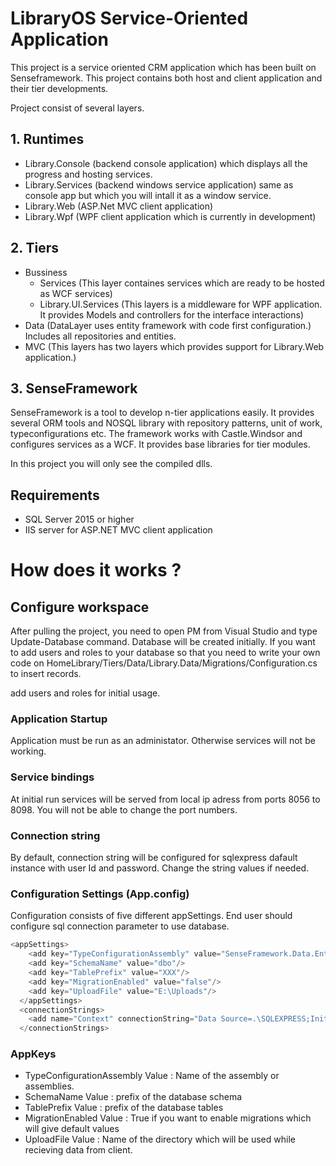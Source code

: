 # LibraryOS Service-Oriented Application

This project is a service oriented CRM application which has been built on Senseframework. This project contains both host and client application and their tier developments.

Project consist of several layers.

## 1. Runtimes
  * Library.Console  (backend console application) which displays all the progress and hosting services.
  * Library.Services (backend windows service application) same as console app but which you will intall it as a window service.
  * Library.Web (ASP.Net MVC client application)
  * Library.Wpf (WPF client application which is currently in development)

## 2. Tiers
  * Bussiness
    * Services (This layer containes services which are ready to be hosted as WCF services)
    * Library.UI.Services (This layers is a middleware for WPF application. It provides Models and controllers for the interface interactions)
  * Data (DataLayer uses entity framework with code first configuration.) Includes all repositories and entities.
  * MVC (This layers has two layers which provides support for Library.Web application.)

## 3. SenseFramework
SenseFramework is a tool to develop n-tier applications easily. It provides several ORM tools and NOSQL library with repository patterns, unit of work, typeconfigurations etc. The framework works with Castle.Windsor and configures services as a WCF. It provides base libraries for tier modules. 

In this project you will only see the compiled dlls.

## Requirements
* SQL Server 2015 or higher
* IIS server for ASP.NET MVC client application

# How does it works ?

## Configure workspace

After pulling the project, you need to open PM from Visual Studio and type Update-Database command. Database will be created initially. If you want to add users and roles to your database so that you need to write your own code on HomeLibrary/Tiers/Data/Library.Data/Migrations/Configuration.cs to insert records.

add users and roles for initial usage.

### Application Startup

Application must be run as an administator. Otherwise services will not be working. 
### Service bindings

At initial run services will be served from local ip adress from ports 8056 to 8098. You will not be able to change the port numbers.
### Connection string

By default, connection string will be configured for sqlexpress dafault instance with user Id and password. Change the string values if needed. 

### Configuration Settings (App.config)

Configuration consists of five different appSettings. End user should configure sql connection parameter to use database.
```javascript
<appSettings>
    <add key="TypeConfigurationAssembly" value="SenseFramework.Data.EntityFramework.dll;Library.Data.dll"/>
    <add key="SchemaName" value="dbo"/>
    <add key="TablePrefix" value="XXX"/>
    <add key="MigrationEnabled" value="false"/>
    <add key="UploadFile" value="E:\Uploads"/>
  </appSettings>
  <connectionStrings>
    <add name="Context" connectionString="Data Source=.\SQLEXPRESS;Initial Catalog=LibraryDB;User Id=sa;Password=demo2017;" providerName="System.Data.SqlClient"/>
  </connectionStrings> 
  ```

### AppKeys

* TypeConfigurationAssembly
Value : Name of the assembly or assemblies.
* SchemaName
Value : prefix of the database schema
* TablePrefix
Value : prefix of the database tables
* MigrationEnabled
Value : True if you want to enable migrations which will give default values
* UploadFile
Value : Name of the directory which will be used while recieving data from client.

